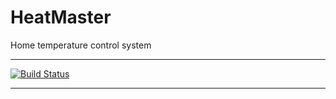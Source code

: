 # HeatMaster
Home temperature control system

---
[![Build Status](https://kenjins.tinker.haus/buildStatus/icon?job=HeatMaster%2Fmaster)](https://kenjins.tinker.haus/job/HeatMaster/job/master/)

---

